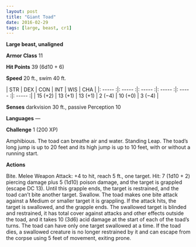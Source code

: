 ```yaml
---
layout: post
title: "Giant Toad"
date: 2016-02-29
tags: [large, beast, cr1]
---
```


**Large beast, unaligned**

**Armor Class** 11

**Hit Points** 39 (6d10 + 6)

**Speed** 20 ft., swim 40 ft.

|   STR   |   DEX   |   CON   |   INT   |   WIS   |   CHA   |
|: ----- :|: ----- :|: ----- :|: ----- :|: ----- :|: ----- :|
| 15 (+2) | 13 (+1) | 13 (+1) | 2 (−4) | 10 (+0) | 3 (−4) |

**Senses** darkvision 30 ft., passive Perception 10 

**Languages** — 

**Challenge** 1 (200 XP)

Amphibious. The toad can breathe air and water. Standing Leap. The toad’s long jump is up to 20 feet and its high jump is up to 10 feet, with or without a running start. 

**Actions**

Bite. Melee Weapon Attack: +4 to hit, reach 5 ft., one target. Hit: 7 (1d10 + 2) piercing damage plus 5 (1d10) poison damage, and the target is grappled (escape DC 13). Until this grapple ends, the target is restrained, and the toad can’t bite another target. Swallow. The toad makes one bite attack against a Medium or smaller target it is grappling. If the attack hits, the target is swallowed, and the grapple ends. The swallowed target is blinded and restrained, it has total cover against attacks and other effects outside the toad, and it takes 10 (3d6) acid damage at the start of each of the toad’s turns. The toad can have only one target swallowed at a time. If the toad dies, a swallowed creature is no longer restrained by it and can escape from the corpse using 5 feet of movement, exiting prone.